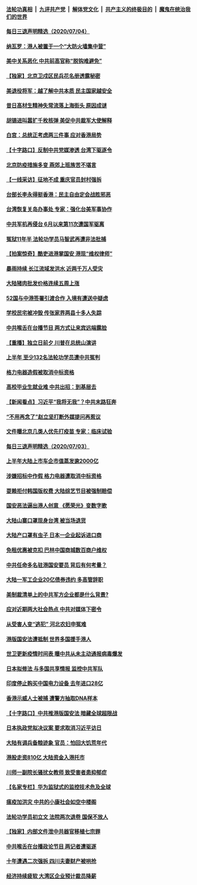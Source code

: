 

####  [法轮功真相](../../../../basic/blob/master/README.md?t=07051202) &nbsp;|&nbsp; [九评共产党](../../../../9ping.md/blob/master/README.md?t=07051202) &nbsp;|&nbsp; [解体党文化](../../../../jtdwh.md/blob/master/README.md?t=07051202)  &nbsp;|&nbsp; [共产主义的终极目的](../../../../gczydzjmd.md/blob/master/README.md?t=07051202) &nbsp;|&nbsp; [魔鬼在统治我们的世界](../../../../mgztzwmdsj.md/blob/master/README.md?t=07051202) 

#### [每日三退声明精选（2020/07/04）](../pages/nsc413/n12233206.md?t=07051202) 

#### [纳瓦罗：港人被置于一个“大防火墙集中营”](../pages/nsc413/n12233112.md?t=07051202) 

#### [美中关系恶化 中共前高官称“脱钩难避免”](../pages/nsc413/n12232936.md?t=07051202) 

#### [【独家】北京卫戍区民兵花名册透露秘密](../pages/nsc413/n12165121.md?t=07051202) 

#### [美退役将军：越了解中共本质 民主国家越安全](../pages/nsc413/n12232962.md?t=07051202) 

#### [昔日高材生精神失常流落上海街头 原因成谜](../pages/nsc413/n12232795.md?t=07051202) 

#### [胡锡进叫嚣扩千枚核弹 美促中共裁军大使解释](../pages/nsc413/n12231558.md?t=07051202) 

#### [白宫：总统正考虑两三件事 应对香港局势](../pages/nsc413/n12232772.md?t=07051202) 

#### [【十字路口】反制中共党媒渗透 台湾下驱逐令](../pages/nsc413/n12231666.md?t=07051202) 

#### [北京防疫措施多变 燕郊上班族苦不堪言](../pages/nsc413/n12232325.md?t=07051202) 

#### [【一线采访】征地不成 重庆官员封村强拆](../pages/nsc413/n12232323.md?t=07051202) 

#### [台部长李永得挺香港：民主自由定会战胜邪恶](../pages/nsc413/n12232596.md?t=07051202) 

#### [台湾恢复关岛办事处 专家：强化台美军事协作](../pages/nsc413/n12232528.md?t=07051202) 

#### [中共军机再侵台 6月以来第11次遭国军驱离](../pages/nsc413/n12232407.md?t=07051202) 

#### [冤狱11年半 法轮功学员马智武再遭非法批捕](../pages/nsc413/n12230577.md?t=07051202) 

#### [【拍案惊奇】酷吏进港掌国安 港现“维权律师”](../pages/nsc413/n12231629.md?t=07051202) 


#### [暴雨持续 长江流域发洪水 近两千万人受灾](../pages/nsc413/n12231677.md?t=07051202) 

#### [大陆猪肉批发价格连续五周上涨](../pages/nsc413/n12231800.md?t=07051202) 

#### [52国与中港签署引渡合作 入境有遭送中疑虑](../pages/nsc413/n12232103.md?t=07051202) 

#### [学校民宅被冲毁 传张家界两县十多人失踪](../pages/nsc413/n12231983.md?t=07051202) 

#### [中共喉舌在台播节目 两方式让来宾远端露脸](../pages/nsc413/n12231715.md?t=07051202) 

#### [【重播】独立日前夕 川普在总统山演讲](../pages/nsc413/n12230343.md?t=07051202) 

#### [上半年 至少132名法轮功学员遭中共冤判](../pages/nsc413/n12229828.md?t=07051202) 

#### [格力电器造假被取消中标资格](../pages/nsc413/n12231580.md?t=07051202) 

#### [高校毕业生就业难 中共出招：到基层去](../pages/nsc413/n12231647.md?t=07051202) 

#### [【新闻看点】习近平“我将无我”？中共末路狂奔](../pages/nsc413/n12231315.md?t=07051202) 

#### [“不用再念了”赵立坚打断外媒提问再惹议](../pages/nsc413/n12231415.md?t=07051202) 

#### [文件曝北京几类人优先打疫苗 专家：临床试验](../pages/nsc413/n12230906.md?t=07051202) 

#### [每日三退声明精选（2020/07/03）](../pages/nsc413/n12231529.md?t=07051202) 

#### [上半年大陆上市车企市值蒸发逾2000亿](../pages/nsc413/n12231313.md?t=07051202) 

#### [涉嫌招标中作假 格力电器遭取消中标资格](../pages/nsc413/n12231383.md?t=07051202) 

#### [耍赖拒付韩国版权费 大陆综艺节目被强制赔偿](../pages/nsc413/n12228726.md?t=07051202) 

#### [国安恶法逼出港人创意 《愿荣光》变数字歌](../pages/nsc413/n12230960.md?t=07051202) 

#### [大陆山寨口罩现身台湾 被当场退货](../pages/nsc413/n12231038.md?t=07051202) 

#### [大陆产口罩有虫子 日本一企业起诉进口商](../pages/nsc413/n12231106.md?t=07051202) 

#### [免租优惠被克扣 巴林中国商城数百商户维权](../pages/nsc413/n12231046.md?t=07051202) 

#### [中共任命多名驻港国安要员 背后有何考量？](../pages/nsc413/n12230989.md?t=07051202) 

#### [大陆一军工企业20亿债券违约 多高管辞职](../pages/nsc413/n12230777.md?t=07051202) 

#### [美制裁清单上的中共军方企业都是什么背景?](../pages/nsc413/n12231022.md?t=07051202) 

#### [应对近期两大社会热点 中共对媒体下密令](../pages/nsc413/n12230907.md?t=07051202) 

#### [从受害人变“逃犯” 河北农妇申冤难](../pages/nsc413/n12230891.md?t=07051202) 

#### [港版国安法遭抵制 世界多国援手港人](../pages/nsc413/n12230835.md?t=07051202) 

#### [世卫更新疫情时间表 曝中共从未主动通报病毒爆发](../pages/nsc413/n12230942.md?t=07051202) 

#### [日本拟修法 与多国共享情报 监控中共军队](../pages/nsc413/n12230926.md?t=07051202) 

#### [印度停止购买中国电力设备 去年进口28亿](../pages/nsc413/n12230757.md?t=07051202) 

#### [香港示威人士被捕 遭警方抽取DNA样本](../pages/nsc413/n12230911.md?t=07051202) 

#### [【十字路口】中共推港版国安法 暗藏全球超限战](../pages/nsc413/n12229018.md?t=07051202) 

#### [日本执政党拟决议案 要求取消习近平访日](../pages/nsc413/n12230749.md?t=07051202) 

#### [大陆有调兵备粮迹象 官员：怕回大饥荒年代](../pages/nsc413/n12230648.md?t=07051202) 


#### [港股走资810亿 大陆资金入港托市](../pages/nsc413/n12229538.md?t=07051202) 

#### [川师一副院长骚扰女教师 致受害者患抑郁症](../pages/nsc413/n12230271.md?t=07051202) 

#### [【名家专栏】华为监狱式的监控技术危及全球](../pages/nsc413/n12230629.md?t=07051202) 

#### [瘟疫加洪灾 中共的小康社会如空中楼阁](../pages/nsc413/n12228935.md?t=07051202) 

#### [法轮功学员初立文 法院两次退卷 国保不放人](../pages/nsc413/n12228049.md?t=07051202) 

#### [【独家】内部文件泄中共器官移植七宗罪](../pages/nsc413/n12190627.md?t=07051202) 

#### [中共喉舌在台播政论节目 两记者遭驱逐](../pages/nsc413/n12229817.md?t=07051202) 

#### [十年遭遇二次强拆 四川夫妻财产被哄抢](../pages/nsc413/n12230077.md?t=07051202) 

#### [经济持续疲软 大湾区企业预计裁员降薪](../pages/nsc413/n12229991.md?t=07051202) 

